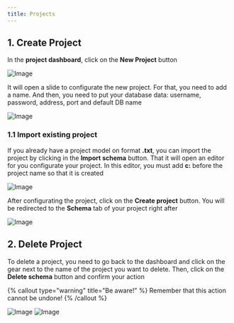 ```yaml
---
title: Projects
---
```


## 1. Create Project

In the **project dashboard**, click on the **New Project** button

![Image](/images/yc-web/create1.png)

It will open a slide to configurate the new project. For that, you need to add a name.
And then, you need to put your database data: username, password, address, port and default DB name

![Image](/images/yc-web/CreateProj.png)

### 1.1 Import existing project

If you already have a project model on format **.txt**, you can import the project by clicking in the **Import schema** button. That it will open an editor for you configurate your project. In this editor, you must add **c:** before the project name so that it is created

![Image](/images/yc-web/dashboardCreateProject2.png)

After configurating the project, click on the **Create project** button. You will be redirected to the **Schema** tab of your project right after

![Image](/images/yc-web/create3.png)

## 2. Delete Project

To delete a project, you need to go back to the dashboard and click on the gear next to the name of the project you want to delete. Then, click on the **Delete schema** button and confirm your action

{% callout type="warning" title="Be aware!" %}
Remember that this action cannot be undone!
{% /callout %}

![Image](/images/yc-web/delete1.png)
![Image](/images/yc-web/delete2.png)
